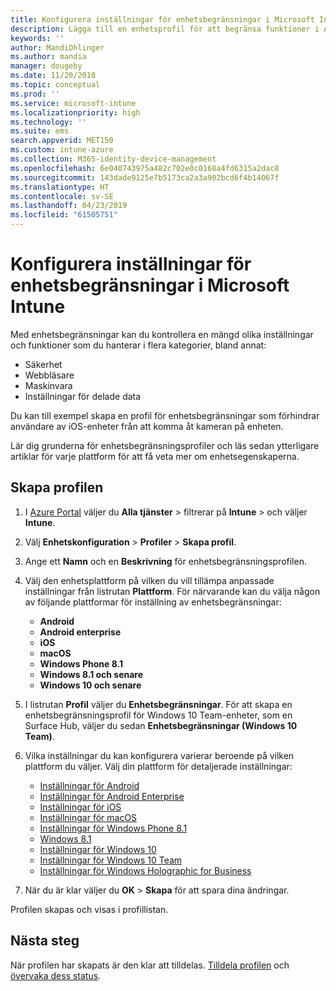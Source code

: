 ```yaml
---
title: Konfigurera inställningar för enhetsbegränsningar i Microsoft Intune – Azure | Microsoft Docs
description: Lägga till en enhetsprofil för att begränsa funktioner i Android-, macOS-, iOS-, Windows Phone- och Windows 10-enheter i Microsoft Intune
keywords: ''
author: MandiOhlinger
ms.author: mandia
manager: dougeby
ms.date: 11/20/2018
ms.topic: conceptual
ms.prod: ''
ms.service: microsoft-intune
ms.localizationpriority: high
ms.technology: ''
ms.suite: ems
search.appverid: MET150
ms.custom: intune-azure
ms.collection: M365-identity-device-management
ms.openlocfilehash: 6e040743975a482c702e0c0168a4fd6315a2dac8
ms.sourcegitcommit: 143dade9125e7b5173ca2a3a902bcd6f4b14067f
ms.translationtype: HT
ms.contentlocale: sv-SE
ms.lasthandoff: 04/23/2019
ms.locfileid: "61505751"
---
```

# <a name="configure-device-restriction-settings-in-microsoft-intune"></a>Konfigurera inställningar för enhetsbegränsningar i Microsoft Intune

Med enhetsbegränsningar kan du kontrollera en mängd olika inställningar och funktioner som du hanterar i flera kategorier, bland annat:
- Säkerhet
- Webbläsare
- Maskinvara
- Inställningar för delade data

Du kan till exempel skapa en profil för enhetsbegränsningar som förhindrar användare av iOS-enheter från att komma åt kameran på enheten.

Lär dig grunderna för enhetsbegränsningsprofiler och läs sedan ytterligare artiklar för varje plattform för att få veta mer om enhetsegenskaperna.

## <a name="create-the-profile"></a>Skapa profilen

1. I [Azure Portal](https://portal.azure.com) väljer du **Alla tjänster** > filtrerar på **Intune** > och väljer **Intune**.
2. Välj **Enhetskonfiguration** > **Profiler** > **Skapa profil**.
3. Ange ett **Namn** och en **Beskrivning** för enhetsbegränsningsprofilen.
4. Välj den enhetsplattform på vilken du vill tillämpa anpassade inställningar från listrutan **Plattform**. För närvarande kan du välja någon av följande plattformar för inställning av enhetsbegränsningar:

    - **Android**
    - **Android enterprise**
    - **iOS**
    - **macOS**
    - **Windows Phone 8.1**
    - **Windows 8.1 och senare**
    - **Windows 10 och senare**

5. I listrutan **Profil** väljer du **Enhetsbegränsningar**. För att skapa en enhetsbegränsningsprofil för Windows 10 Team-enheter, som en Surface Hub, väljer du sedan **Enhetsbegränsningar (Windows 10 Team)**.
6. Vilka inställningar du kan konfigurera varierar beroende på vilken plattform du väljer. Välj din plattform för detaljerade inställningar:

    - [Inställningar för Android](device-restrictions-android.md)
    - [Inställningar för Android Enterprise](device-restrictions-android-for-work.md)
    - [Inställningar för iOS](device-restrictions-ios.md)
    - [Inställningar för macOS](device-restrictions-macos.md)
    - [Inställningar för Windows Phone 8.1](device-restrictions-windows-phone-8-1.md)
    - [Windows 8.1](device-restrictions-windows-8-1.md)
    - [Inställningar för Windows 10](device-restrictions-windows-10.md)
    - [Inställningar för Windows 10 Team](device-restrictions-windows-10-teams.md)
    - [Inställningar för Windows Holographic for Business](device-restrictions-windows-holographic.md)

7. När du är klar väljer du **OK** > **Skapa** för att spara dina ändringar.

Profilen skapas och visas i profillistan.

## <a name="next-steps"></a>Nästa steg

När profilen har skapats är den klar att tilldelas. [Tilldela profilen](device-profile-assign.md) och [övervaka dess status](device-profile-monitor.md).

<!--  Removing image as part of design review; retaining source until we known the disposition.

## Example of device restriction settings

In this high-level example, you'll create a device restriction policy that blocks the use of the built-in camera app on Android devices.

![How to disable the camera on Android devices](./media/disable-android-camera.png)

-->
